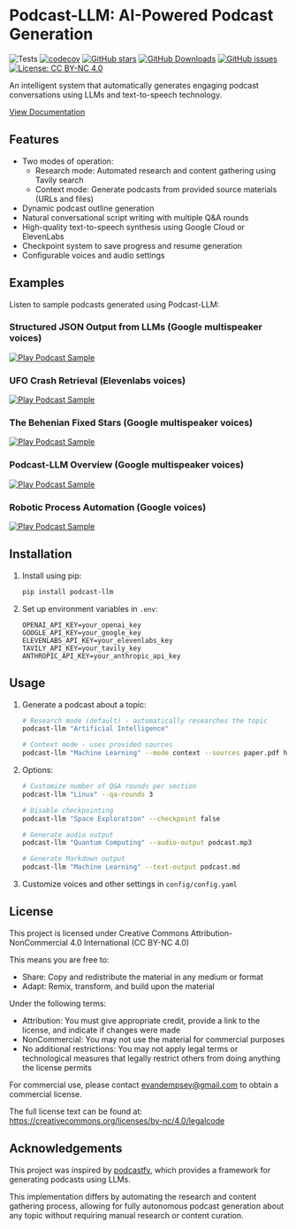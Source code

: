 # Podcast-LLM: AI-Powered Podcast Generation

![Tests](https://github.com/evandempsey/podcast-llm/actions/workflows/pytest.yml/badge.svg)
[![codecov](https://codecov.io/gh/evandempsey/podcast-llm/branch/main/graph/badge.svg)](https://codecov.io/gh/evandempsey/podcast-llm)
[![GitHub stars](https://img.shields.io/github/stars/evandempsey/podcast-llm.svg?style=social&label=Star)](https://github.com/evandempsey/podcast-llm)
[![GitHub Downloads](https://img.shields.io/github/downloads/evandempsey/podcast-llm/total.svg)](https://github.com/evandempsey/podcast-llm/releases)
[![GitHub issues](https://img.shields.io/github/issues/evandempsey/podcast-llm.svg)](https://github.com/evandempsey/podcast-llm/issues)
[![License: CC BY-NC 4.0](https://img.shields.io/badge/License-CC%20BY--NC%204.0-lightgrey.svg)](https://creativecommons.org/licenses/by-nc/4.0/)


An intelligent system that automatically generates engaging podcast conversations using LLMs and text-to-speech technology.

[View Documentation](https://evandempsey.github.io/podcast-llm/)

## Features

- Two modes of operation:
  - Research mode: Automated research and content gathering using Tavily search
  - Context mode: Generate podcasts from provided source materials (URLs and files)
- Dynamic podcast outline generation
- Natural conversational script writing with multiple Q&A rounds
- High-quality text-to-speech synthesis using Google Cloud or ElevenLabs
- Checkpoint system to save progress and resume generation
- Configurable voices and audio settings

## Examples

Listen to sample podcasts generated using Podcast-LLM:

### Structured JSON Output from LLMs (Google multispeaker voices)

[![Play Podcast Sample](https://img.shields.io/badge/Play%20Podcast-brightgreen?style=for-the-badge&logo=soundcloud)](https://soundcloud.com/evan-dempsey-153309617/llm-structured-output)

### UFO Crash Retrieval (Elevenlabs voices)

[![Play Podcast Sample](https://img.shields.io/badge/Play%20Podcast-brightgreen?style=for-the-badge&logo=soundcloud)](https://soundcloud.com/evan-dempsey-153309617/ufo-crash-retrieval-elevenlabs-voices)

### The Behenian Fixed Stars (Google multispeaker voices)

[![Play Podcast Sample](https://img.shields.io/badge/Play%20Podcast-brightgreen?style=for-the-badge&logo=soundcloud)](https://soundcloud.com/evan-dempsey-153309617/behenian-fixed-stars)

### Podcast-LLM Overview (Google multispeaker voices)

[![Play Podcast Sample](https://img.shields.io/badge/Play%20Podcast-brightgreen?style=for-the-badge&logo=soundcloud)](https://soundcloud.com/evan-dempsey-153309617/podcast-llm-with-anthropic-and-google-multispeaker)

### Robotic Process Automation (Google voices)

[![Play Podcast Sample](https://img.shields.io/badge/Play%20Podcast-brightgreen?style=for-the-badge&logo=soundcloud)](https://soundcloud.com/evan-dempsey-153309617/robotic-process-automation-google-voices)


## Installation

1. Install using pip:
   ```bash
   pip install podcast-llm
   ```

2. Set up environment variables in `.env`:
   ```
   OPENAI_API_KEY=your_openai_key
   GOOGLE_API_KEY=your_google_key 
   ELEVENLABS_API_KEY=your_elevenlabs_key
   TAVILY_API_KEY=your_tavily_key
   ANTHROPIC_API_KEY=your_anthropic_api_key
   ```

## Usage

1. Generate a podcast about a topic:
   ```bash
   # Research mode (default) - automatically researches the topic
   podcast-llm "Artificial Intelligence"

   # Context mode - uses provided sources
   podcast-llm "Machine Learning" --mode context --sources paper.pdf https://example.com/article
   ```

2. Options:
   ```bash
   # Customize number of Q&A rounds per section
   podcast-llm "Linux" --qa-rounds 3

   # Disable checkpointing
   podcast-llm "Space Exploration" --checkpoint false

   # Generate audio output
   podcast-llm "Quantum Computing" --audio-output podcast.mp3

   # Generate Markdown output
   podcast-llm "Machine Learning" --text-output podcast.md
   ```

3. Customize voices and other settings in `config/config.yaml`

## License

This project is licensed under Creative Commons Attribution-NonCommercial 4.0 International (CC BY-NC 4.0)

This means you are free to:
- Share: Copy and redistribute the material in any medium or format
- Adapt: Remix, transform, and build upon the material

Under the following terms:
- Attribution: You must give appropriate credit, provide a link to the license, and indicate if changes were made
- NonCommercial: You may not use the material for commercial purposes
- No additional restrictions: You may not apply legal terms or technological measures that legally restrict others from doing anything the license permits

For commercial use, please contact evandempsey@gmail.com to obtain a commercial license.

The full license text can be found at: https://creativecommons.org/licenses/by-nc/4.0/legalcode

## Acknowledgements

This project was inspired by [podcastfy](https://github.com/souzatharsis/podcastfy), which provides a framework for generating podcasts using LLMs. 

This implementation differs by automating the research and content gathering process, allowing for fully autonomous podcast generation about any topic without requiring manual research or content curation.
